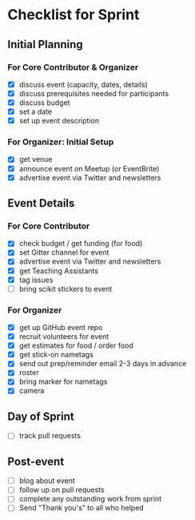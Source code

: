 # Checklist for Sprint

## Initial Planning 
### For Core Contributor & Organizer
- [x] discuss event (capacity, dates, details)
- [x] discuss prerequisites needed for participants
- [x] discuss budget
- [x] set a date
- [x] set up event description

### For Organizer: Initial Setup
- [x] get venue 
- [x] announce event on Meetup (or EventBrite)
- [x] advertise event via Twitter and newsletters

## Event Details
### For Core Contributor
- [x] check budget / get funding (for food)
- [x] set Gitter channel for event
- [x] advertise event via Twitter and newsletters
- [x] get Teaching Assistants
- [x] tag issues
- [ ] bring scikit stickers to event

### For Organizer
- [x] get up GitHub event repo
- [x] recruit volunteers for event
- [x] get estimates for food / order food 
- [x] get stick-on nametags
- [x] send out prep/reminder email 2-3 days in advance
- [x] roster
- [x] bring marker for nametags
- [x] camera

## Day of Sprint
- [ ] track pull requests 

## Post-event
- [ ] blog about event
- [ ] follow up on pull requests
- [ ] complete any outstanding work from sprint
- [ ] Send "Thank you's" to all who helped

